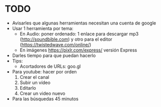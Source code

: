 # TODO

* Avisarles que algunas herramientas necesitan una cuenta de google
* Usar 1 herramienta por tema:
  * En Audio: poner ordenado: 1 enlace para descargar mp3 (http://soundbible.com) y otro para el editor (https://twistedwave.com/online/)
  * En imágenes https://pixlr.com/express/ versión Express
* Darles tiempo para que puedan hacerlo
* Tips:
  * Acortadores de URLs: goo.gl
* Para youtube: hacer por orden
  1. Crear el canal
  1. Subir un vídeo
  1. Editarlo
  1. Crear un video nuevo
* Para las búsquedas 45 minutos
